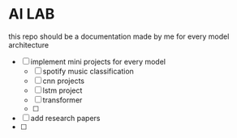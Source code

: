 # AI LAB

this repo should be a documentation made by me for every model architecture 

- [ ] implement mini projects for every model 
  - [ ] spotify music classification
  - [ ] cnn projects
  - [ ] lstm project
  - [ ] transformer
  - [ ] 




- [ ] add research papers
- [ ] 
